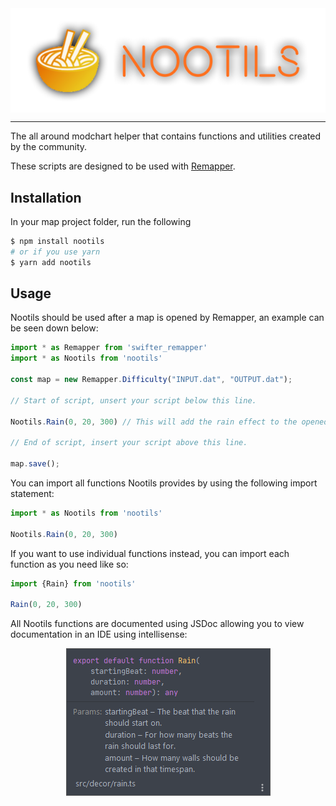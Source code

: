 <img align="center" src="/.github/logo.png" />
<hr>
<div align="left"> 

The all around modchart helper that contains functions and utilities created by the community.

These scripts are designed to be used with [Remapper](https://github.com/Swifter1243/ReMapper).

## Installation

In your map project folder, run the following

```bash
$ npm install nootils
# or if you use yarn
$ yarn add nootils
```

## Usage

Nootils should be used after a map is opened by Remapper, an example can be seen down below:

```ts
import * as Remapper from 'swifter_remapper'
import * as Nootils from 'nootils'

const map = new Remapper.Difficulty("INPUT.dat", "OUTPUT.dat");

// Start of script, unsert your script below this line.

Nootils.Rain(0, 20, 300) // This will add the rain effect to the opened map using magic (Remapper.activeDiff)

// End of script, insert your script above this line.

map.save();
```

You can import all functions Nootils provides by using the following import statement:

```ts
import * as Nootils from 'nootils'

Nootils.Rain(0, 20, 300)
```

If you want to use individual functions instead, you can import each function as you need like so:

```ts
import {Rain} from 'nootils'

Rain(0, 20, 300)
```

All Nootils functions are documented using JSDoc allowing you to view documentation in an IDE using intellisense:

<div align="center"><img src=".github/intellisense.png" /></div>

</div>
